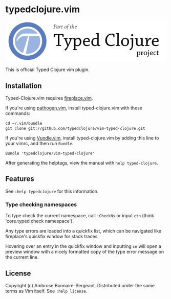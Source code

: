 # typedclojure.vim

<a href='http://typedclojure.org'><img src='images/part-of-typed-clojure-project.png'></a>

This is official Typed Clojure vim plugin.

## Installation

Typed-Clojure.vim requires [fireplace.vim](https://github.com/tpope/vim-fireplace).

If you're using [pathogen.vim](https://github.com/tpope/vim-pathogen), install typed-clojure.vim
with these commands:

```
cd ~/.vim/bundle
git clone git://github.com/typedclojure/vim-typed-clojure.git
```

If you're using [Vundle.vim](https://github.com/gmarik/Vundle.vim), install typed-clojure.vim
by adding this line to your vimrc, and then run `Bundle`.

```
Bundle 'typedclojure/vim-typed-clojure'
```

After generating the helptags, view the manual with `help typed-clojure`.

## Features

See `:help typedclojure` for this information.

### Type checking namespaces

To type check the current namespace, call `:CheckNs` or input `ctn` 
(think 'core.typed check namespace').

Any type errors are loaded into a quickfix list, which can be navigated like fireplace's
quickfix window for stack traces.

Hovering over an entry in the quickfix window and inputting `ce` will open a preview window
with a nicely formatted copy of the type error message on the current line.

## License

Copyright (c) Ambrose Bonnaire-Sergeant.  Distributed under the same terms as Vim itself.
See `:help license`.

